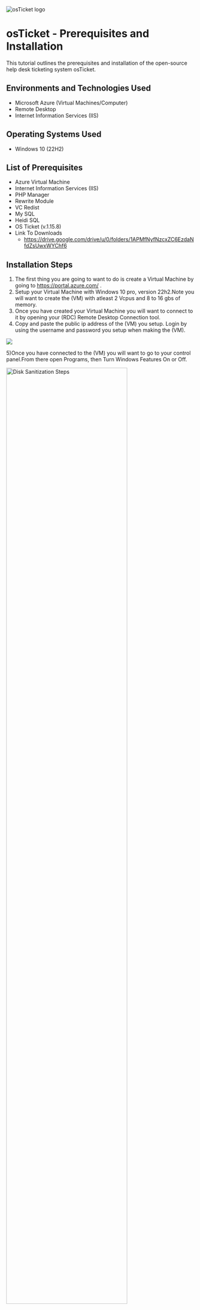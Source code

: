 
<img src="https://i.imgur.com/Clzj7Xs.png" alt="osTicket logo"/>
</p>

<h1>osTicket - Prerequisites and Installation</h1>
This tutorial outlines the prerequisites and installation of the open-source help desk ticketing system osTicket.<br />


<h2>Environments and Technologies Used</h2>

- Microsoft Azure (Virtual Machines/Computer)
- Remote Desktop
- Internet Information Services (IIS)

<h2>Operating Systems Used </h2>

- Windows 10</b> (22H2)

<h2>List of Prerequisites</h2>

- Azure Virtual Machine
- Internet Information Services (IIS)
- PHP Manager
- Rewrite Module
- VC Redist
- My SQL
- Heidi SQL
- OS Ticket (v.1.15.8)
- Link To Downloads
  - https://drive.google.com/drive/u/0/folders/1APMfNyfNzcxZC6EzdaNfdZsUwxWYChf6

<h2>Installation Steps</h2>

1) The first thing you are going to want to do is create a Virtual Machine by going to https://portal.azure.com/ .
2) Setup your Virtual Machine with Windows 10 pro, version 22h2.Note you will want to create the (VM) with atleast 2 Vcpus and 8 to 16 gbs of memory.
3) Once you have created your Virtual Machine you will want to connect to it by opening your (RDC) Remote Desktop Connection tool.
4) Copy and paste the public ip address of the (VM) you setup. Login by using the username and password you setup when making the (VM).
<p>
<img src=https://i.imgur.com/b4U8Aec.png
<p>
  
5)Once you have connected to the (VM) you will want to go to your control panel.From there open Programs, then Turn Windows Features On or Off.
<p>

<img src=https://i.imgur.com/nYUueMt.png.png height="80%" width="80%" alt="Disk Sanitization Steps"/>
<p>

6)You will want to install/enable Internet Information Services (IIS) in Windows with CGI and Common HTTP Features.
  -World Wide Web-> Application Development->[x] CGI,[x] Common HTTP Features. *note make sure all common http features are checked.

  </p>
<p>
<img src=https://i.imgur.com/8Aa1DZW.png.png height="80%" width="80%" alt="Disk Sanitization Steps"/>
  </p>
<p>

  -To make sure the IIS is installed / enabled go to a browser of your choice and search for 127.0.0.1 It should look something like this.
  
<img src="https://i.imgur.com/5cE7B8R.png.png" height="80%" width="80%" alt="Disk Sanitization Steps"/>

  
7)From the installtion files ,download and install PHP Manager for (IIS),(PHPManagerForIIS_V1.5.0.msi) Go through the install wizard and complete the install.

8)From the installtion files ,download and install the Rewrite Module.(rewrite_amd64_en-us.msi).

9)Create a folderin the C: Drive and call it PHP

10)From the installtion files, download PHP 7.3.8 (PHP-7.3.8-nts-win32-vc15-x866.zip) and unzip the contents into C:\PHP

!! Attention !! If this happens, choose to"Keep" the file: 

<img src="https://i.imgur.com/sYQQREy.png.png" height="80%" width="80%" alt="Disk Sanitization Steps"/>
</p>
<br />

<p>
<img src="https://i.imgur.com/DJmEXEB.png" height="80%" width="80%" alt="Disk Sanitization Steps"/>
</p>
<p>
Lorem ipsum dolor sit amet, consectetur adipiscing elit, sed do eiusmod tempor incididunt ut labore et dolore magna aliqua. Ut enim ad minim veniam, quis nostrud exercitation ullamco laboris nisi ut aliquip ex ea commodo consequat. Duis aute irure dolor in reprehenderit in voluptate velit esse cillum dolore eu fugiat nulla pariatur.
</p>
<br />ereqs
